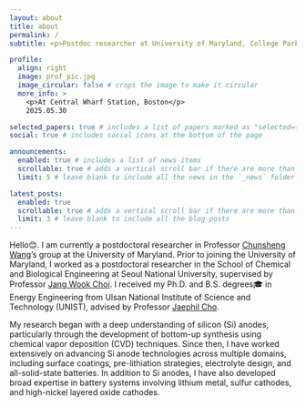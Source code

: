```yaml
---
layout: about
title: about
permalink: /
subtitle: <p>Postdoc researcher at University of Maryland, College Park

profile:
  align: right
  image: prof_pic.jpg
  image_circular: false # crops the image to make it circular
  more_info: >
    <p>At Central Wharf Station, Boston</p>
    2025.05.30

selected_papers: true # includes a list of papers marked as "selected={true}"
social: true # includes social icons at the bottom of the page

announcements:
  enabled: true # includes a list of news items
  scrollable: true # adds a vertical scroll bar if there are more than 3 news items
  limit: 5 # leave blank to include all the news in the `_news` folder

latest_posts:
  enabled: true
  scrollable: true # adds a vertical scroll bar if there are more than 3 new posts items
  limit: 3 # leave blank to include all the blog posts
---
```


Hello😊. I am currently a postdoctoral researcher in Professor [Chunsheng Wang](https://cswang.umd.edu/)’s group at the University of Maryland. Prior to joining the University of Maryland, I worked as a postdoctoral researcher in the School of Chemical and Biological Engineering at Seoul National University, supervised by Professor [Jang Wook Choi](https://mest.snu.ac.kr/). I received my Ph.D. and B.S. degrees🎓 in Energy Engineering from Ulsan National Institute of Science and Technology (UNIST), advised by Professor [Jaephil Cho](https://scholar.google.com/citations?user=GN3C9q4AAAAJ&hl=ko).

My research began with a deep understanding of silicon (Si) anodes, particularly through the development of bottom-up synthesis using chemical vapor deposition (CVD) techniques. Since then, I have worked extensively on advancing Si anode technologies across multiple domains, including surface coatings, pre-lithiation strategies, electrolyte design, and all-solid-state batteries. In addition to Si anodes, I have also developed broad expertise in battery systems involving lithium metal, sulfur cathodes, and high-nickel layered oxide cathodes.
